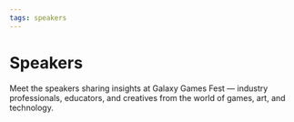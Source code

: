 ```yaml
---
tags: speakers
---
```


# Speakers

Meet the speakers sharing insights at Galaxy Games Fest — industry professionals, educators, and creatives from the world of games, art, and technology.